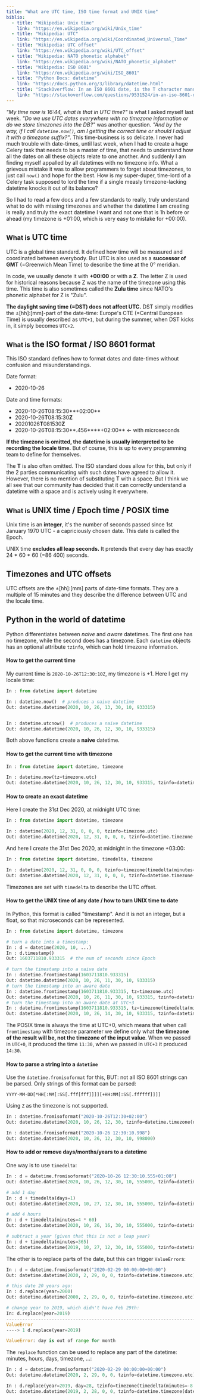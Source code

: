 ```yaml
---
title: "What are UTC time, ISO time format and UNIX time"
biblio:
  - title: "Wikipedia: Unix time"
    link: "https://en.wikipedia.org/wiki/Unix_time"
  - title: "Wikipedia: UTC"
    link: "https://en.wikipedia.org/wiki/Coordinated_Universal_Time"
  - title: "Wikipedia: UTC offset"
    link: "https://en.wikipedia.org/wiki/UTC_offset"
  - title: "Wikipedia: NATO phonetic alphabet"
    link: "https://en.wikipedia.org/wiki/NATO_phonetic_alphabet"
  - title: "Wikipedia: ISO 8601"
    link: "https://en.wikipedia.org/wiki/ISO_8601"
  - title: "Python Docs: datetime"
    link: "https://docs.python.org/3/library/datetime.html"
  - title: "StackOverflow: In an ISO 8601 date, is the T character mandatory?"
    link: "https://stackoverflow.com/questions/9531524/in-an-iso-8601-date-is-the-t-character-mandatory#:~:text=It's%20required%20unless%20the%20%22partners,day%20component%20in%20these%20expressions."
---
```


*"My time now is 16:44, what is that in UTC time?"* is what I asked myself last week. *"Do we use UTC dates everywhere with no timezone information or do we store timezones into the DB?"* was another question. *"And by the way, if I call `datetime.now()`, am I getting the correct time or should I adjust it with a timezone suffix?"*. This time-business is so delicate. I never had much trouble with date-times, until last week, when I had to create a huge Celery task that needs to be a master of time, that needs to understand how all the dates on all these objects relate to one another. And suddenly I am finding myself appalled by all datetimes with no timezone info. What a grievous mistake it was to allow programmers to forget about timezones, to just call `now()` and hope for the best. How is my super-duper, time-lord of a Celery task supposed to lord the time if a single measly timezone-lacking datetime knocks it out of its balance?

So I had to read a few docs and a few standards to really, truly understand what to do with missing timezones and whether the datetime I am creating is really and truly the exact datetime I want and not one that is 1h before or ahead (my timezone is +01:00, which is very easy to mistake for +00:00).


## <small>What is</small> UTC time

UTC is a global time standard. It defined how time will be measured and coordinated between everybody. But UTC is also used as a **successor of GMT** (=Greenwich Mean Time) to describe the time at the 0° meridian.

In code, we usually denote it with **+00:00** or with a **Z**. The letter Z is used for historical reasons because Z was the name of the timezone using this time. This time is also sometimes called the **Zulu time** since NATO's phonetic alphabet for Z is "Zulu".

**The daylight saving time (=DST) does not affect UTC.** DST simply modifies the ±[hh]:[mm]-part of the date-time: Europe's CTE (=Central European Time) is usually described as `UTC+1`, but during the summer, when DST kicks in, it simply becomes `UTC+2`.


## <small>What is</small> the ISO format / ISO 8601 format

This ISO standard defines how to format dates and date-times without confusion and misunderstandings.

Date format:
- 2020-10-26

Date and time formats:
- 2020-10-26**T**08:15:30**+02:00**
- 2020-10-26**T**08:15:30**Z**
- 20201026**T**081530**Z**
- 2020-10-26**T**08:15:30**.456****+02:00** <- with microseconds

**If the timezone is omitted, the datetime is usually interpreted to be recording the locale time.** But of course, this is up to every programming team to define for themselves.

The **T** is also often omitted. The ISO standard does allow for this, but only if the 2 parties communicating with such dates have agreed to allow it. However, there is no mention of substituting T with a space. But I think we all see that our community has decided that it can correctly understand a datetime with a space and is actively using it everywhere.


## <small>What is</small> UNIX time / Epoch time / POSIX time

Unix time is an **integer**, it's the number of seconds passed since 1st January 1970 UTC - a capriciously chosen date. This date is called the Epoch.

UNIX time **excludes all leap seconds.** It pretends that every day has exactly 24 * 60 * 60 (=86 400) seconds.


## Timezones and UTC offsets

UTC offsets are the ±[hh]:[mm] parts of date-time formats. They are a multiple of 15 minutes and they describe the difference between UTC and the locale time.


## Python in the world of datetime

Python differentiates between *naive* and *aware* datetimes. The first one has no timezone, while the second does has a timezone. Each `datetime` objects has an optional attribute `tzinfo`, which can hold timezone information.

#### How to get the current time

My current time is `2020-10-26T12:30:10Z`, my timezone is +1. Here I get my locale time:

```python
In : from datetime import datetime

In : datetime.now()  # produces a naive datetime
Out: datetime.datetime(2020, 10, 26, 13, 30, 10, 933315)


In : datetime.utcnow()  # produces a naive datetime
Out: datetime.datetime(2020, 10, 26, 12, 30, 10, 933315)
```

Both above functions create a **naive** datetime.

#### How to get the current time with timezone

```python
In : from datetime import datetime, timezone

In : datetime.now(tz=timezone.utc)
Out: datetime.datetime(2020, 10, 26, 12, 30, 10, 933315, tzinfo=datetime.timezone.utc)
```

#### How to create an exact datetime

Here I create the 31st Dec 2020, at midnight UTC time:

```python
In : from datetime import datetime, timezone

In : datetime(2020, 12, 31, 0, 0, 0, tzinfo=timezone.utc)
Out: datetime.datetime(2020, 12, 31, 0, 0, 0, tzinfo=datetime.timezone.utc)
```

And here I create the 31st Dec 2020, at midnight in the timezone +03:00:
```python
In : from datetime import datetime, timedelta, timezone

In : datetime(2020, 12, 31, 0, 0, 0, tzinfo=timezone(timedelta(minutes=3 * 60)))
Out: datetime.datetime(2020, 12, 31, 0, 0, 0, tzinfo=datetime.timezone(datetime.timedelta(seconds=3600))
```

Timezones are set with `timedelta` to describe the UTC offset.

#### How to get the UNIX time of any date / how to turn UNIX time to date

In Python, this format is called "timestamp". And it is not an integer, but a float, so that microseconds can be represented.

```python
In : from datetime import datetime, timezone

# turn a date into a timestamp:
In : d = datetime(2020, 10, ...)
In : d.timestamp()
Out: 1603711810.933315  # the num of seconds since Epoch

# turn the timestamp into a naive date
In : datetime.fromtimestamp(1603711810.933315)
Out: datetime.datetime(2020, 10, 26, 11, 30, 10, 933315)
# turn the timestamp into an aware date
In : datetime.fromtimestamp(1603711810.933315, tz=timezone.utc)
Out: datetime.datetime(2020, 10, 26, 11, 30, 10, 933315, tzinfo=datetime.timezone.utc)
# turn the timestamp into an aware date at UTC+3
In : datetime.fromtimestamp(1603711810.933315, tz=timezone(timedelta(minutes=3 * 60)))
Out: datetime.datetime(2020, 10, 26, 14, 30, 10, 933315, tzinfo=datetime.timezone(datetime.timedelta(seconds=10800)))
```

The POSIX time is always the time at UTC+0, which means that when call `fromtimestamp` with timezone parameter we define only what **the timezone of the result will be, not the timezone of the input value**. When we passed in `UTC+0`, it produced the time `11:30`, when we passed in `UTC+3` it produced `14:30`.


#### How to parse a string into a `datetime`

Use the `datetime.fromisoformat` for this, BUT: not all ISO 8601 strings can be parsed. Only strings of this format can be parsed:

```
YYYY-MM-DD[*HH[:MM[:SS[.fff[fff]]]][+HH:MM[:SS[.ffffff]]]]
```

Using `Z` as the timezone is not supported.

```python
In : datetime.fromisoformat("2020-10-26T12:30+02:00")
Out: datetime.datetime(2020, 10, 26, 12, 30, tzinfo=datetime.timezone(datetime.timedelta(seconds=7200)))

In : datetime.fromisoformat("2020-10-26 12:30:10.998")
Out: datetime.datetime(2020, 10, 26, 12, 30, 10, 998000)
```


#### How to add or remove days/months/years to a datetime

One way is to use `timedelta`:

```python
In : d = datetime.fromisoformat("2020-10-26 12:30:10.555+01:00")
Out: datetime.datetime(2020, 10, 26, 12, 30, 10, 555000, tzinfo=datetime.timezone(datetime.timedelta(seconds=3600)))

# add 1 day
In : d + timedelta(days=1)
Out: datetime.datetime(2020, 10, 27, 12, 30, 10, 555000, tzinfo=datetime.timezone(datetime.timedelta(seconds=3600)))

# add 4 hours
In : d + timedelta(minutes=4 * 60)
Out: datetime.datetime(2020, 10, 26, 16, 30, 10, 555000, tzinfo=datetime.timezone(datetime.timedelta(seconds=3600)))

# subtract a year (given that this is not a leap year)
In : d + timedelta(minutes=365)
Out: datetime.datetime(2019, 10, 27, 12, 30, 10, 555000, tzinfo=datetime.timezone(datetime.timedelta(seconds=3600)))
```

The other is to replace parts of the date, but this can trigger `ValueError`s:

```python
In : d = datetime.fromisoformat("2020-02-29 00:00:00+00:00")
Out: datetime.datetime(2020, 2, 29, 0, 0, tzinfo=datetime.timezone.utc)

# this date 20 years ago:
In : d.replace(year=2000)
Out: datetime.datetime(2000, 2, 29, 0, 0, tzinfo=datetime.timezone.utc)

# change year to 2019, which didn't have Feb 29th:
In: d.replace(year=2019)
---------------------------------------------------------------------------
ValueError
----> 1 d.replace(year=2019)

ValueError: day is out of range for month

```

The `replace` function can be used to replace any part of the datetime: minutes, hours, days, timezone, ...:

```python
In : d = datetime.fromisoformat("2020-02-29 00:00:00+00:00")
Out: datetime.datetime(2020, 2, 29, 0, 0, tzinfo=datetime.timezone.utc)

In : d.replace(year=2019, day=28, tzinfo=timezone(timedelta(minutes=-8 * 60)))
Out: datetime.datetime(2019, 2, 28, 0, 0, tzinfo=datetime.timezone(datetime.timedelta(days=-1, seconds=57600)))
```
